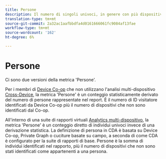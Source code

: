 ```yaml
---
title: Persone
description: Il numero di singoli univoci, in genere con più dispositivi.
translation-type: tm+mt
source-git-commit: 2a32ac1aafbbdfa4d0161666061fc9084af13fae
workflow-type: tm+mt
source-wordcount: '162'
ht-degree: 6%

---
```



# Persone

Ci sono due versioni della metrica &#39;Persone&#39;.

Per i membri di [Device Co-op](https://experienceleague.adobe.com/docs/device-co-op/using/data/people.html?lang=it-IT) che non utilizzano l&#39;analisi multi-dispositivo [Cross-Device](../cda/overview.md), la metrica &#39;Persone&#39; è un conteggio statisticamente derivato del numero di persone rappresentate nel report. È il numero di ID visitatore identificati da Device Co-op più il numero di dispositivi che non sono identificati dal Co-op.

All&#39;interno di una suite di rapporti virtuali [Analytics multi-dispositivo](../cda/overview.md), la metrica &#39;Persone&#39; è un conteggio diretto di individui univoci invece di una derivazione statistica. La definizione di persona in CDA è basata su Device Co-op, Private Graph o cuciture basate su campo, a seconda di come CDA è configurato per la suite di rapporti di base. Persone è la somma di individui identificati nel rapporto, più il numero di dispositivi che non sono stati identificati come appartenenti a una persona.
